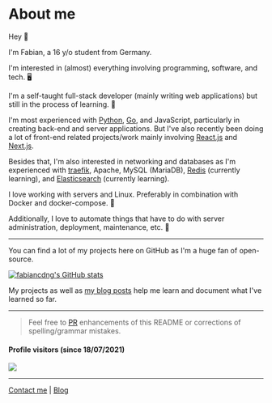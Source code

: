 # About me

Hey 👋

I'm Fabian, a 16 y/o student from Germany.

I'm interested in (almost) everything involving programming, software, and tech. 🖥️

I'm a self-taught full-stack developer (mainly writing web applications) but still in the process of learning. 🧠

I'm most experienced with [Python](https://www.python.org/), [Go](https://golang.org), and JavaScript, particularly in creating back-end and server applications. But I've also recently been doing a lot of front-end related projects/work mainly involving [React.js](https://reactjs.org) and [Next.js](https://nextjs.org).

Besides that, I'm also interested in networking and databases as I'm experienced with [traefik](https://traefik.io/), Apache, MySQL (MariaDB), [Redis](https://redis.io/) (currently learning), and [Elasticsearch](https://www.elastic.co/elasticsearch/) (currently learning).

I love working with servers and Linux. Preferably in combination with Docker and docker-compose. 🐳

Additionally, I love to automate things that have to do with server administration, deployment, maintenance, etc. 🤖

---

You can find a lot of my projects here on GitHub as I'm a huge fan of open-source.

[![fabiancdng's GitHub stats](https://github-readme-stats.vercel.app/api?username=fabiancdng&show_icons=true&theme=dracula)](https://github.com/anuraghazra/github-readme-stats)

My projects as well as [my blog posts](https://blog.fabiancdng.com) help me learn and document what I've learned so far.

---

> Feel free to [PR](https://github.com/fabiancdng/fabiancdng/edit/main/README.md) enhancements of this README or corrections of spelling/grammar mistakes.

#### Profile visitors (since 18/07/2021)
<img src="https://ghvisitorcount.zekro.de/fabiancdng.svg">

---

[Contact me](mailto:contact@fabiancdng.com) | [Blog](https://blog.fabiancdng.com)
